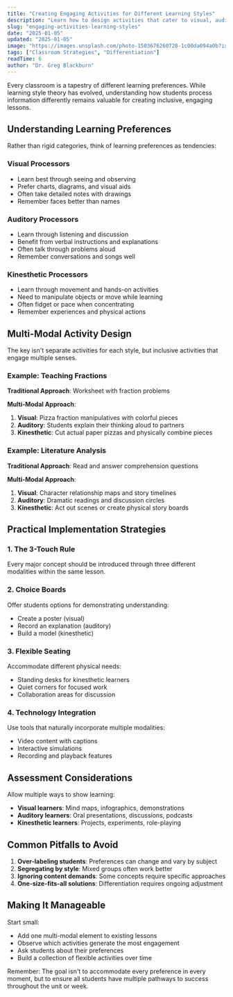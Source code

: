 ```yaml
---
title: "Creating Engaging Activities for Different Learning Styles"
description: "Learn how to design activities that cater to visual, auditory, and kinesthetic learners."
slug: "engaging-activities-learning-styles"
date: "2025-01-05"
updated: "2025-01-05"
image: "https://images.unsplash.com/photo-1503676260728-1c00da094a0b?ixlib=rb-4.0.3&auto=format&fit=crop&w=1200&q=80"
tags: ["Classroom Strategies", "Differentiation"]
readTime: 6
author: "Dr. Greg Blackburn"
---
```


Every classroom is a tapestry of different learning preferences. While learning style theory has evolved, understanding how students process information differently remains valuable for creating inclusive, engaging lessons.

## Understanding Learning Preferences

Rather than rigid categories, think of learning preferences as tendencies:

### Visual Processors
- Learn best through seeing and observing
- Prefer charts, diagrams, and visual aids
- Often take detailed notes with drawings
- Remember faces better than names

### Auditory Processors
- Learn through listening and discussion
- Benefit from verbal instructions and explanations
- Often talk through problems aloud
- Remember conversations and songs well

### Kinesthetic Processors
- Learn through movement and hands-on activities
- Need to manipulate objects or move while learning
- Often fidget or pace when concentrating
- Remember experiences and physical actions

## Multi-Modal Activity Design

The key isn't separate activities for each style, but inclusive activities that engage multiple senses.

### Example: Teaching Fractions

**Traditional Approach**: Worksheet with fraction problems

**Multi-Modal Approach**:
1. **Visual**: Pizza fraction manipulatives with colorful pieces
2. **Auditory**: Students explain their thinking aloud to partners
3. **Kinesthetic**: Cut actual paper pizzas and physically combine pieces

### Example: Literature Analysis

**Traditional Approach**: Read and answer comprehension questions

**Multi-Modal Approach**:
1. **Visual**: Character relationship maps and story timelines
2. **Auditory**: Dramatic readings and discussion circles
3. **Kinesthetic**: Act out scenes or create physical story boards

## Practical Implementation Strategies

### 1. The 3-Touch Rule
Every major concept should be introduced through three different modalities within the same lesson.

### 2. Choice Boards
Offer students options for demonstrating understanding:
- Create a poster (visual)
- Record an explanation (auditory)
- Build a model (kinesthetic)

### 3. Flexible Seating
Accommodate different physical needs:
- Standing desks for kinesthetic learners
- Quiet corners for focused work
- Collaboration areas for discussion

### 4. Technology Integration
Use tools that naturally incorporate multiple modalities:
- Video content with captions
- Interactive simulations
- Recording and playback features

## Assessment Considerations

Allow multiple ways to show learning:

- **Visual learners**: Mind maps, infographics, demonstrations
- **Auditory learners**: Oral presentations, discussions, podcasts
- **Kinesthetic learners**: Projects, experiments, role-playing

## Common Pitfalls to Avoid

1. **Over-labeling students**: Preferences can change and vary by subject
2. **Segregating by style**: Mixed groups often work better
3. **Ignoring content demands**: Some concepts require specific approaches
4. **One-size-fits-all solutions**: Differentiation requires ongoing adjustment

## Making It Manageable

Start small:
- Add one multi-modal element to existing lessons
- Observe which activities generate the most engagement
- Ask students about their preferences
- Build a collection of flexible activities over time

Remember: The goal isn't to accommodate every preference in every moment, but to ensure all students have multiple pathways to success throughout the unit or week.